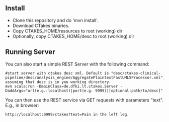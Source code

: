 Install
-------

* Clone this repository and do 'mvn install'.
* Download CTakes binaries.
* Copy CTAKES_HOME/resources to root (working) dir
* Optionally, copy CTAKES_HOME/desc to root (working) dir


Running Server
--------------

You can also start a simple REST Server with the following command:
```
#start server with ctakes desc xml. Default is "desc/ctakes-clinical-pipeline/desc/analysis_engine/AggregatePlaintextFastUMLSProcessor.xml", assuming that desc is in you working directory.
mvn scala:run -DmainClass=de.dfki.lt.ctakes.Server -DaddArgs="url(e.g.:localhost)|port(e.g. 9999)|[optional:path/to/desc]"
```
You can then use the REST service via GET requests with parameters "text". E.g., in browser:
```
http://localhost:9999/ctakes?text=Pain in the left leg.
```